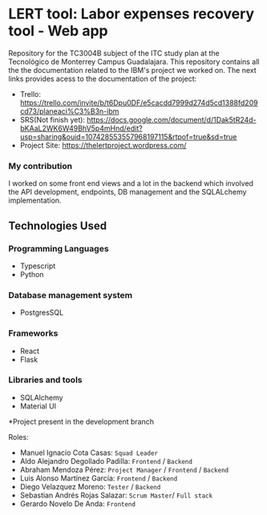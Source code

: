# LERT tool: Labor expenses recovery tool - Web app
Repository for the TC3004B subject of the ITC study plan at the Tecnológico de Monterrey Campus Guadalajara. This repository contains all the the documentation related to the IBM's project we worked on. The next links provides acess to the documentation of the project:

- Trello: https://trello.com/invite/b/t6Dpu0DF/e5cacdd7999d274d5cd1388fd209cd73/planeaci%C3%B3n-ibm
- SRS(Not finish yet): https://docs.google.com/document/d/1Dak5tR24d-bKAaL2WK6W49BhV5p4mHnd/edit?usp=sharing&ouid=107428553557968197115&rtpof=true&sd=true
- Project Site: https://thelertproject.wordpress.com/


### My contribution
I worked on some front end views and a lot in the backend which involved the API development, endpoints, DB management and the SQLALchemy implementation. 

Technologies Used
---------------
### Programming Languages
- Typescript
- Python
### Database management system
- PostgresSQL
### Frameworks
- React
- Flask
### Libraries and tools
- SQLAlchemy
- Material UI

*Project present in the development branch

Roles:

- Manuel Ignacio Cota Casas: `Squad Leader`
- Aldo Alejandro Degollado Padilla: `Frontend` / `Backend`
- Abraham Mendoza Pérez: `Project Manager` / `Frontend` / `Backend`
- Luis Alonso Martínez García: `Frontend` / `Backend`
- Diego Velazquez Moreno: `Tester` / `Backend`
- Sebastian Andrés Rojas Salazar: `Scrum Master`/ `Full stack`
- Gerardo Novelo De Anda:  `Frontend`
